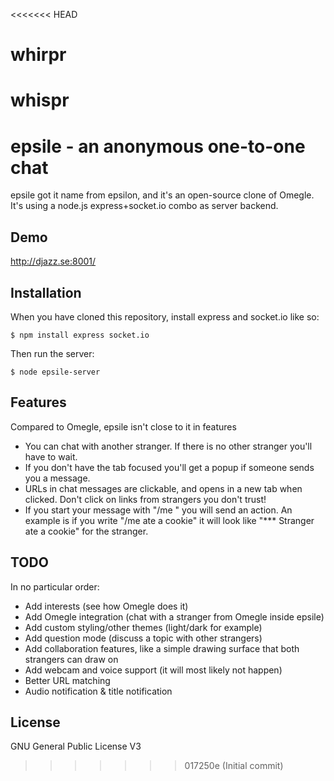 <<<<<<< HEAD
# whirpr
whispr
=======
epsile - an anonymous one-to-one chat
====

epsile got it name from epsilon, and it's an open-source clone of Omegle. It's using a node.js express+socket.io combo as server backend.

Demo
---
http://djazz.se:8001/

Installation
---
When you have cloned this repository, install express and socket.io like so:
```
$ npm install express socket.io
```
Then run the server:
```
$ node epsile-server
```

Features
---
Compared to Omegle, epsile isn't close to it in features
* You can chat with another stranger. If there is no other stranger you'll have to wait.
* If you don't have the tab focused you'll get a popup if someone sends you a message.
* URLs in chat messages are clickable, and opens in a new tab when clicked. Don't click on links from strangers you don't trust!
* If you start your message with "/me " you will send an action. An example is if you write "/me ate a cookie" it will look like "*** Stranger ate a cookie" for the stranger.

TODO
---
In no particular order:
* Add interests (see how Omegle does it)
* Add Omegle integration (chat with a stranger from Omegle inside epsile)
* Add custom styling/other themes (light/dark for example)
* Add question mode (discuss a topic with other strangers)
* Add collaboration features, like a simple drawing surface that both strangers can draw on
* Add webcam and voice support (it will most likely not happen)
* Better URL matching
* Audio notification & title notification

License
---
GNU General Public License V3
>>>>>>> 017250e (Initial commit)

